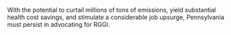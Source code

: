 With the potential to curtail millions of tons of emissions, yield substantial health cost savings, and stimulate a considerable job upsurge, Pennsylvania must persist in advocating for RGGI.
